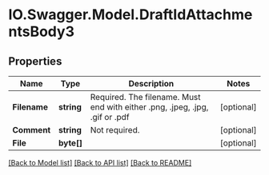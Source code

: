 # IO.Swagger.Model.DraftIdAttachmentsBody3

## Properties

 Name         | Type       | Description                                                                  | Notes
--------------|------------|------------------------------------------------------------------------------|------------
 **Filename** | **string** | Required. The filename. Must end with either .png, .jpeg, .jpg, .gif or .pdf | [optional]
 **Comment**  | **string** | Not required.                                                                | [optional]
 **File**     | **byte[]** |                                                                              | [optional]

[[Back to Model list]](../README.md#documentation-for-models) [[Back to API list]](../README.md#documentation-for-api-endpoints) [[Back to README]](../README.md)

